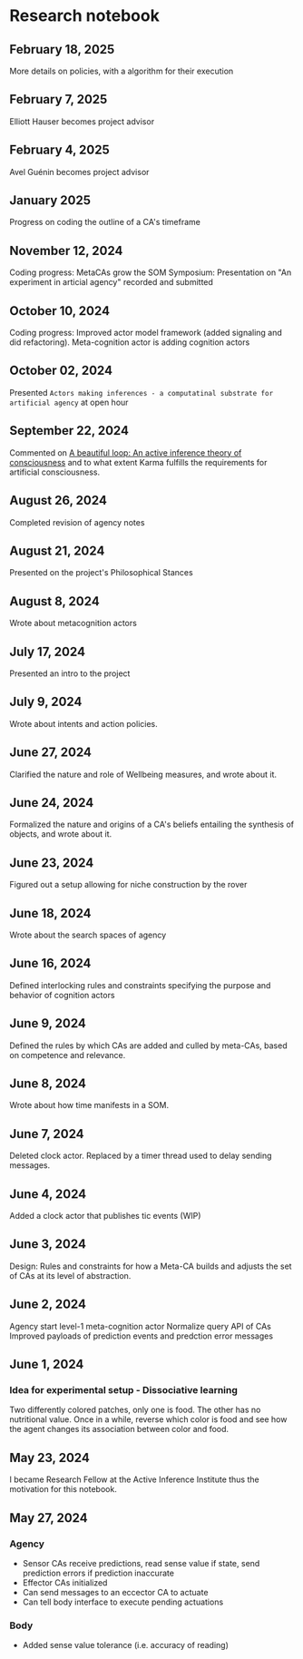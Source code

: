 # Research notebook

## February 18, 2025

More details on policies, with a algorithm for their execution

## February 7, 2025

Elliott Hauser becomes project advisor

## February 4, 2025

Avel Guénin becomes project advisor

## January 2025

Progress on coding the outline of a CA's timeframe

## November 12, 2024

Coding progress: MetaCAs grow the SOM
Symposium: Presentation on "An experiment in articial agency" recorded and submitted

## October 10, 2024

Coding progress:  Improved actor model framework (added signaling and did refactoring). Meta-cognition actor is adding cognition actors

## October 02, 2024

Presented `Actors making inferences - a computatinal substrate for artificial agency` at open hour

## September 22, 2024

Commented on [A beautiful loop: An active inference theory of consciousness](https://osf.io/preprints/psyarxiv/daf5n?view_only=) and to what extent Karma fulfills the requirements for artificial consciousness.

## August 26, 2024

Completed revision of agency notes

## August 21, 2024

Presented on the project's Philosophical Stances

## August 8, 2024

Wrote about metacognition actors

## July 17, 2024

Presented an intro to the project

## July 9, 2024

Wrote about intents and action policies.

## June 27, 2024

Clarified the nature and role of Wellbeing measures, and wrote about it.

## June 24, 2024

Formalized the nature and origins of a CA's beliefs entailing the synthesis of objects, and wrote about it.

## June 23, 2024

Figured out a setup allowing for niche construction by the rover

## June 18, 2024

Wrote about the search spaces of agency

## June 16, 2024

Defined interlocking rules and constraints specifying the purpose and behavior of cognition actors

## June 9, 2024

Defined the rules by which CAs are added and culled by meta-CAs, based on competence and relevance.

## June 8, 2024

Wrote about how time manifests in a SOM.

## June 7, 2024

Deleted clock actor. Replaced by a timer thread used to delay sending messages.

## June 4, 2024

Added a clock actor that publishes tic events (WIP)

## June 3, 2024

Design: Rules and constraints for how a Meta-CA builds and adjusts the set of CAs at its level of abstraction.

## June 2, 2024

Agency start level-1 meta-cognition actor
Normalize query API of CAs
Improved payloads of prediction events and predction error messages

## June 1, 2024

### Idea for experimental setup - Dissociative learning

Two differently colored patches, only one is food. The other has no nutritional value.
Once in a while, reverse which color is food and see how the agent changes its association between color and food.

## May 23, 2024

I became Research Fellow at the Active Inference Institute thus the motivation for this notebook.

## May 27, 2024

### Agency

* Sensor CAs receive predictions, read sense value if state, send prediction errors if prediction inaccurate
* Effector CAs initialized
* Can send messages to an eccector CA to actuate
* Can tell body interface to execute pending actuations

### Body

* Added sense value tolerance (i.e. accuracy of reading)

